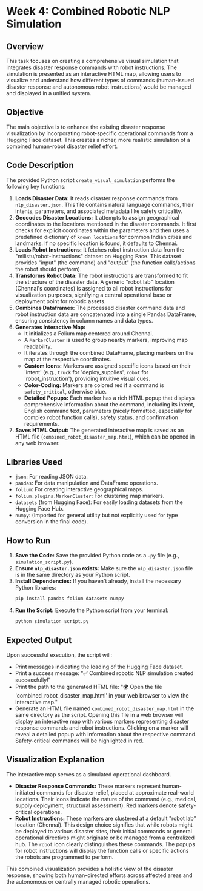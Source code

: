 # Week 4: Combined Robotic NLP Simulation

## Overview

This task focuses on creating a comprehensive visual simulation that integrates disaster response commands with robot instructions. The simulation is presented as an interactive HTML map, allowing users to visualize and understand how different types of commands (human-issued disaster response and autonomous robot instructions) would be managed and displayed in a unified system.

## Objective

The main objective is to enhance the existing disaster response visualization by incorporating robot-specific operational commands from a Hugging Face dataset. This creates a richer, more realistic simulation of a combined human-robot disaster relief effort.

## Code Description

The provided Python script `create_visual_simulation` performs the following key functions:

1.  **Loads Disaster Data:** It reads disaster response commands from `nlp_disaster.json`. This file contains natural language commands, their intents, parameters, and associated metadata like safety criticality.
2.  **Geocodes Disaster Locations:** It attempts to assign geographical coordinates to the locations mentioned in the disaster commands. It first checks for explicit coordinates within the parameters and then uses a predefined dictionary of `known_locations` for common Indian cities and landmarks. If no specific location is found, it defaults to Chennai.
3.  **Loads Robot Instructions:** It fetches robot instruction data from the "milistu/robot-instructions" dataset on Hugging Face. This dataset provides "input" (the command) and "output" (the function calls/actions the robot should perform).
4.  **Transforms Robot Data:** The robot instructions are transformed to fit the structure of the disaster data. A generic "robot lab" location (Chennai's coordinates) is assigned to all robot instructions for visualization purposes, signifying a central operational base or deployment point for robotic assets.
5.  **Combines Dataframes:** The processed disaster command data and robot instruction data are concatenated into a single Pandas DataFrame, ensuring consistency in column names and data types.
6.  **Generates Interactive Map:**
    * It initializes a Folium map centered around Chennai.
    * A `MarkerCluster` is used to group nearby markers, improving map readability.
    * It iterates through the combined DataFrame, placing markers on the map at the respective coordinates.
    * **Custom Icons:** Markers are assigned specific icons based on their 'intent' (e.g., `truck` for 'deploy_supplies', `robot` for 'robot_instruction'), providing intuitive visual cues.
    * **Color-Coding:** Markers are colored red if a command is `safety_critical`, otherwise blue.
    * **Detailed Popups:** Each marker has a rich HTML popup that displays comprehensive information about the command, including its intent, English command text, parameters (nicely formatted, especially for complex robot function calls), safety status, and confirmation requirements.
7.  **Saves HTML Output:** The generated interactive map is saved as an HTML file (`combined_robot_disaster_map.html`), which can be opened in any web browser.

## Libraries Used

* `json`: For reading JSON data.
* `pandas`: For data manipulation and DataFrame operations.
* `folium`: For creating interactive geographical maps.
* `folium.plugins.MarkerCluster`: For clustering map markers.
* `datasets` (from Hugging Face): For easily loading datasets from the Hugging Face Hub.
* `numpy`: (Imported for general utility but not explicitly used for type conversion in the final code).

## How to Run

1.  **Save the Code:** Save the provided Python code as a `.py` file (e.g., `simulation_script.py`).
2.  **Ensure `nlp_disaster.json` exists:** Make sure the `nlp_disaster.json` file is in the same directory as your Python script.
3.  **Install Dependencies:** If you haven't already, install the necessary Python libraries:
    ```bash
    pip install pandas folium datasets numpy
    ```
4.  **Run the Script:** Execute the Python script from your terminal:
    ```bash
    python simulation_script.py
    ```

## Expected Output

Upon successful execution, the script will:

* Print messages indicating the loading of the Hugging Face dataset.
* Print a success message: "✅ Combined robotic NLP simulation created successfully!"
* Print the path to the generated HTML file: "🌍 Open the file 'combined_robot_disaster_map.html' in your web browser to view the interactive map."
* Generate an HTML file named `combined_robot_disaster_map.html` in the same directory as the script. Opening this file in a web browser will display an interactive map with various markers representing disaster response commands and robot instructions. Clicking on a marker will reveal a detailed popup with information about the respective command. Safety-critical commands will be highlighted in red.

## Visualization Explanation

The interactive map serves as a simulated operational dashboard.

* **Disaster Response Commands:** These markers represent human-initiated commands for disaster relief, placed at approximate real-world locations. Their icons indicate the nature of the command (e.g., medical, supply deployment, structural assessment). Red markers denote safety-critical operations.
* **Robot Instructions:** These markers are clustered at a default "robot lab" location (Chennai). This design choice signifies that while robots might be deployed to various disaster sites, their initial commands or general operational directives might originate or be managed from a centralized hub. The `robot` icon clearly distinguishes these commands. The popups for robot instructions will display the function calls or specific actions the robots are programmed to perform.

This combined visualization provides a holistic view of the disaster response, showing both human-directed efforts across affected areas and the autonomous or centrally managed robotic operations.